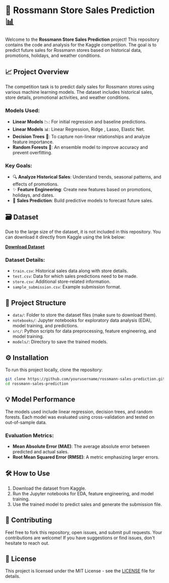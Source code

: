 # 🚀 Rossmann Store Sales Prediction 📊

Welcome to the **Rossmann Store Sales Prediction** project! This repository contains the code and analysis for the Kaggle competition. The goal is to predict future sales for Rossmann stores based on historical data, promotions, holidays, and weather conditions.

## 📈 Project Overview

The competition task is to predict daily sales for Rossmann stores using various machine learning models. The dataset includes historical sales, store details, promotional activities, and weather conditions.


### Models Used:
- **Linear Models** 📉: For initial regression and baseline predictions.
- **Linear Models** 📊: Linear Regression, Ridge , Lasso, Elastic Net.
- **Decision Trees** 🌳: To capture non-linear relationships and analyze feature importance.
- **Random Forests** 🌲: An ensemble model to improve accuracy and prevent overfitting.

### Key Goals:
- 🔍 **Analyze Historical Sales**: Understand trends, seasonal patterns, and effects of promotions.
- ✨ **Feature Engineering**: Create new features based on promotions, holidays, and dates.
- 🔮 **Sales Prediction**: Build predictive models to forecast future sales.

## 🗃 Dataset

Due to the large size of the dataset, it is not included in this repository. You can download it directly from Kaggle using the link below:

[**Download Dataset**](<https://www.kaggle.com/competitions/rossmann-store-sales/data>)

### Dataset Details:
- `train.csv`: Historical sales data along with store details.
- `test.csv`: Data for which sales predictions need to be made.
- `store.csv`: Additional store-related information.
- `sample_submission.csv`: Example submission format.

## 📂 Project Structure

- `data/`: Folder to store the dataset files (make sure to download them).
- `notebooks/`: Jupyter notebooks for exploratory data analysis (EDA), model training, and predictions.
- `src/`: Python scripts for data preprocessing, feature engineering, and model training.
- `models/`: Directory to save the trained models.

  
## ⚙️ Installation

To run this project locally, clone the repository:


```bash
git clone https://github.com/yourusername/rossmann-sales-prediction.git
cd rossmann-sales-prediction
```

## 💡 Model Performance

The models used include linear regression, decision trees, and random forests. Each model was evaluated using cross-validation and tested on out-of-sample data.

### Evaluation Metrics:
- **Mean Absolute Error (MAE)**: The average absolute error between predicted and actual sales.
- **Root Mean Squared Error (RMSE)**: A metric emphasizing larger errors.

## 🛠 How to Use

1. Download the dataset from Kaggle.
2. Run the Jupyter notebooks for EDA, feature engineering, and model training.
3. Use the trained model to predict sales and generate the submission file.


## 🤝 Contributing

Feel free to fork this repository, open issues, and submit pull requests. Your contributions are welcome! If you have suggestions or find issues, don't hesitate to reach out.

## 📜 License

This project is licensed under the MIT License - see the [LICENSE](LICENSE) file for details.
